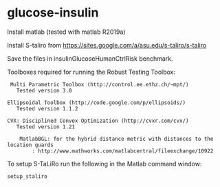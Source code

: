 # glucose-insulin


Install matlab (tested with matlab R2019a)

Install S-taliro from https://sites.google.com/a/asu.edu/s-taliro/s-taliro

Save the files in insulinGlucoseHumanCtrlRisk benchmark.

Toolboxes required for running the Robust Testing Toolbox:

	 Multi Parametric Toolbox (http://control.ee.ethz.ch/~mpt/)
	   Tested version 3.0
	
	Ellipsoidal Toolbox (http://code.google.com/p/ellipsoids/)
	   Tested version 1.1.2
	
	CVX: Disciplined Convex Optimization (http://cvxr.com/cvx/)
	   Tested version 1.21
 
        MatlabBGL: for the hybrid distance metric with distances to the location guards
            : http://www.mathworks.com/matlabcentral/fileexchange/10922


To setup S-TaLiRo run the following in the Matlab command window:
```bash
setup_staliro
```

